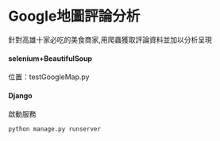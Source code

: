 # Google地圖評論分析

針對高雄十家必吃的美食商家,用爬蟲獲取評論資料並加以分析呈現

#### selenium+BeautifulSoup

位置：testGoogleMap.py

#### Django

啟動服務

```shell
python manage.py runserver
```





